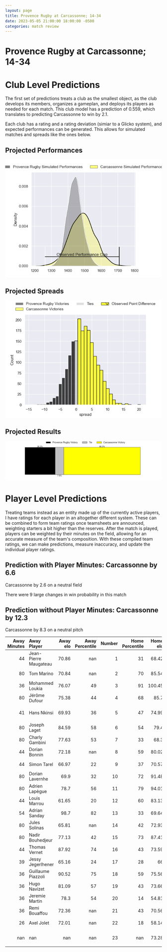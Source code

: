 ```yaml
---  
layout: page  
title: Provence Rugby at Carcassonne; 14-34  
date: 2023-05-05 21:00:00 18:00:00 -0500  
categories: match review  
---
```

# Provence Rugby at Carcassonne; 14-34

# Club Level Predictions


The first set of predictions treats a club as the smallest object, as the club develops its members, organizes a gameplan, and deploys its players as needed for each match. This club model has a prediction of 0.559, which translates to predicting Carcassonne to win by 2.1.

Each club has a rating and a rating deviation (simiar to a Glicko system), and expected performances can be generated. This allows for simulated matches and spreads like the ones below.
## Projected Performances


![Projected Performances](plots/performances_2023-05-05-Carcassonne-ProvenceRugby.png)
## Projected Spreads


![Projected Spreads](plots/spreads_2023-05-05-Carcassonne-ProvenceRugby.png)
## Projected Results


![Projected Results](plots/resultbar_2023-05-05-Carcassonne-ProvenceRugby.png)
# Player Level Predictions


Treating teams instead as an entity made up of the currently active players, I have ratings for each player in an altogether different system. These can be combined to form team ratings once teamsheets are announced, weighting starters a bit higher than the reserves. After the match is played, players can be weighted by their minutes on the field, allowing for an accurate measure of the team's composition. With these compiled team ratings, we can make predictions, measure inaccuracy, and update the individual player ratings.
## Prediction with Player Minutes: Carcassonne by 6.6


Carcassonne by 2.6 on a neutral field

There were 9 large changes in win probability in this match
## Prediction without Player Minutes: Carcassonne by 12.3


Carcassonne by 8.3 on a neutral pitch



|   Away Minutes | Away Player           |   Away elo |   Away Percentile |   Number |   Home Percentile |   Home elo | Home Player              |   Home Minutes |
|---------------:|:----------------------|-----------:|------------------:|---------:|------------------:|-----------:|:-------------------------|---------------:|
|             44 | Jean-Pierre Maugateau |      70.86 |               nan |        1 |                31 |      68.42 | Sami Mavinga             |             54 |
|             80 | Tom Marino            |      70.84 |               nan |        2 |                70 |      85.54 | Raphaël Carbou           |             44 |
|             36 | Mohammed Loukia       |      76.07 |                49 |        3 |                91 |     100.45 | Jérémy Boyadjis          |             41 |
|             80 | Jérôme Dufour         |      75.38 |                44 |        4 |                68 |      85.7  | Romain Manchia           |             42 |
|             41 | Hans Nkinsi           |      69.93 |                36 |        5 |                47 |      74.99 | Rynard Ligtoring Landman |             80 |
|             80 | Joseph Laget          |      84.59 |                58 |        6 |                54 |      79.4  | Étienne Herjean          |             80 |
|             80 | Charly Gambini        |      77.63 |                53 |        7 |                33 |      68.3  | Aaron Carroll            |             66 |
|             44 | Dorian Bonnin         |      72.18 |               nan |        8 |                59 |      80.02 | Pierre Reynaud           |             54 |
|             44 | Simon Tarel           |      66.97 |                22 |        9 |                37 |      70.57 | Samuel Marques           |             80 |
|             80 | Dorian Lavernhe       |      69.9  |                32 |       10 |                72 |      91.48 | Baptiste Mouchous        |             50 |
|             80 | Adrien Lapègue        |      78.7  |                56 |       11 |                79 |      94.01 | Léo Darrelatour          |             56 |
|             44 | Louis Marrou          |      61.65 |                20 |       12 |                60 |      83.13 | Jordan Puletua           |             80 |
|             54 | Adrian Sanday         |      98.7  |                82 |       13 |                33 |      69.64 | Pierre Aguillon          |             80 |
|             80 | Jules Solinas         |      65.81 |               nan |       14 |                42 |      72.93 | Maxime Marty             |             80 |
|             80 | Nadir Bouhedjeur      |      77.13 |                42 |       15 |                73 |      87.41 | Clément Clavières        |             80 |
|             44 | Thomas Vernet         |      87.92 |                74 |       16 |                43 |      73.59 | Vakhtangi Akhobadze      |             39 |
|             39 | Jessy Jegerlhener     |      65.16 |                24 |       17 |                28 |      66    | Simon Meka               |             38 |
|             36 | Guillaume Piazzoli    |      90.52 |                75 |       18 |                59 |      75.56 | Luka Petriashvili        |             36 |
|             36 | Hugo Navizet          |      81.09 |                57 |       19 |                43 |      73.66 | Christopher Hilsenbeck   |             30 |
|             36 | Jeremie Martin        |      78.3  |                54 |       20 |                14 |      54.81 | Jules Martinez           |             26 |
|             36 | Remi Bouaffou         |      72.36 |               nan |       21 |                43 |      70.56 | Connor Sa                |             26 |
|             26 | Axel Jolet            |      72.01 |               nan |       22 |                18 |      58.14 | Damien Añon              |             24 |
|            nan | nan                   |     nan    |               nan |       23 |               nan |      73.28 | Brieuc Plessis Couillaud |             14 |

